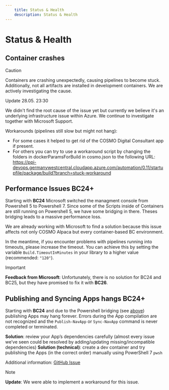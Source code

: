 ```yaml
---
    title: Status & Health
    description: Status & Health
---
```


# Status & Health

## Container crashes

> [!CAUTION]
> Containers are crashing unexpectedly, causing pipelines to become stuck. 
> Additionally, not all artifacts are installed in development containers. 
> We are actively investigating the cause.

Update 28.05. 23:30

We didn't find the root cause of the issue yet but currently we believe it's an underlying infrastructure issue within Azure. We continue to investigate together with Microsoft Support.

Workarounds (pipelines still slow but might not hang):

- For some cases it helped to get rid of the COSMO Digital Consultant app if present. 
- For others you can try to use a workaround script by changing the folders in dockerParamsForBuild in cosmo.json to the following URL: https://ppi-devops.germanywestcentral.cloudapp.azure.com/automation/0.11/startupfile/package/build?branch=stuck-workaround


## Performance Issues BC24+

Starting with **BC24** Microsoft switched the managment console from Powershell 5 to Powershell 7.
Since some of the Scripts inside of Containers are still running on Powershell 5, we have some bridging in there. Theses bridging leads to a massive performance loss.

We are already working with Microsoft to find a solution because this issue affects not only COSMO Alpaca but every container-based BC environment.

In the meantime, if you encounter problems with pipelines running into timeouts, please increase the timeout. You can achieve this by setting the variable `Build.TimeoutInMinutes` in your library to a higher value (recommended: `"120"`).

> [!IMPORTANT]
> **Feedback from Microsoft**: Unfortunately, there is no solution for BC24 and BC25, but they have promised to fix it with **BC26**.

## Publishing and Syncing Apps hangs BC24+

Starting with **BC24** and due to the Powershell bridging (see [above](#performance-issues-bc24)) publishing Apps may hang forever.
Errors during the App compilation are not recognized and the `Publish-NavApp` or `Sync-NavApp` command is never completed or terminated.

**Solution**: review your App’s dependencies carefully (almost every issue we’ve seen could be resolved by adding/updating missing/incompatible dependencies)
**Solution (technical)**: create a dev container and try publishing the Apps (in the correct order) manually using PowerShell 7 `pwsh`

Additional information: [GitHub Issue](https://github.com/microsoft/AL/issues/7750)

> [!NOTE]
> **Update**: We were able to implement a workaround for this issue.
